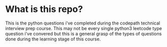 # What is this repo? 

This is the python questions i've completed during the codepath technical interview prep course. This may not be every single python3 leetcode type question i've convered but this is a general grasp of the types of questions done during the learning stage of this course.
